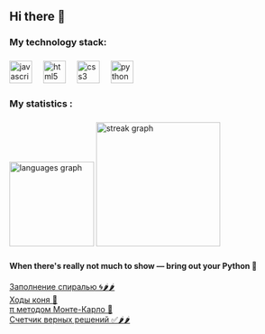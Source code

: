 ## Hi there 👋

<h3 align="left"> My technology stack:</h3>

###

<div align="left">
  <img src="https://cdn.jsdelivr.net/gh/devicons/devicon/icons/javascript/javascript-original.svg" height="40" alt="javascript logo"  />
  <img width="12" />
  <img src="https://cdn.jsdelivr.net/gh/devicons/devicon/icons/html5/html5-original.svg" height="40" alt="html5 logo"  />
  <img width="12" />
  <img src="https://cdn.jsdelivr.net/gh/devicons/devicon/icons/css3/css3-original.svg" height="40" alt="css3 logo"  />
  <img width="12" />
  <!--<img src="https://cdn.jsdelivr.net/gh/devicons/devicon/icons/react/react-original.svg" height="40" alt="react logo"  />
  <img width="12" />-->
  <img src="https://skillicons.dev/icons?i=py" height="40" alt="python logo"  />
  <img width="12" />
</div>

###

<h3 align="left">   My statistics :</h3>

###

<div align="left">
  <img src="https://github-readme-stats.vercel.app/api/top-langs?username=nkakhidze&locale=en&hide_title=false&layout=compact&card_width=320&langs_count=5&theme=dracula&hide_border=false&order=2" height="150" alt="languages graph"  />
  <img src="https://streak-stats.demolab.com?user=nkakhidze&locale=en&mode=daily&theme=dark&hide_border=false&border_radius=5&order=3" height="220" alt="streak graph"  />
</div>

###
<h4 align="left">When there's really not much to show — bring out your Python 🐍</h4>
<div><a href="https://github.com/nkakhidze/HappyPythoning/blob/main/%D0%97%D0%B0%D0%BF%D0%BE%D0%BB%D0%BD%D0%B5%D0%BD%D0%B8%D0%B5%20%D1%81%D0%BF%D0%B8%D1%80%D0%B0%D0%BB%D1%8C%D1%8E%20%F0%9F%8C%80%F0%9F%8C%B6%EF%B8%8F%F0%9F%8C%B6%EF%B8%8F.txt" target="_blank">Заполнение спиралью 🌀🌶️🌶️</a></div>
<div><a href="https://github.com/nkakhidze/HappyPythoning/blob/main/%D0%A5%D0%BE%D0%B4%D1%8B%20%D0%BA%D0%BE%D0%BD%D1%8F%20%F0%9F%90%8E.txt" target="_blank">Ходы коня 🐎</a></div>
<div><a href="https://github.com/nkakhidze/HappyPythoning/blob/main/%CF%80%20%D0%BC%D0%B5%D1%82%D0%BE%D0%B4%D0%BE%D0%BC%20%D0%9C%D0%BE%D0%BD%D1%82%D0%B5-%D0%9A%D0%B0%D1%80%D0%BB%D0%BE%20%F0%9F%94%80.txt" target="_blank">π методом Монте-Карло 🔀</a></div>
<div><a href="https://github.com/nkakhidze/HappyPythoning/blob/main/%D0%A1%D1%87%D0%B5%D1%82%D1%87%D0%B8%D0%BA%20%D0%B2%D0%B5%D1%80%D0%BD%D1%8B%D1%85%20%D1%80%D0%B5%D1%88%D0%B5%D0%BD%D0%B8%D0%B9%20%E2%9C%85%F0%9F%8C%B6%EF%B8%8F%F0%9F%8C%B6%EF%B8%8F.txt" target="_blank">Счетчик верных решений ✅🌶️🌶️</a></div>
  
</div>

###
